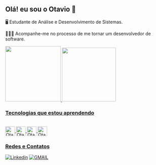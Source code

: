 ## Olá! eu sou o Otavio 👋
🖥️ Estudante de Análise e Desenvolvimento de Sistemas.

👨🏻‍💻 Acompanhe-me no processo de me tornar um desenvolvedor de software.

<div>
<a href="https://github.com/otaviolucasoliveira">
<img height="175em" src="https://github-readme-stats.vercel.app/api?username=otaviolucasoliveira&show_icons=true&theme=tokyonight&include_all_commits=true&count_private=true"/>
<img height="170em" src="https://github-readme-stats.vercel.app/api/top-langs/?username=otaviolucasoliveira&layout=compact&langs_count=7&theme=tokyonight"/>
</div>
    

### Tecnologias que estou aprendendo
   <div style="display: inline_block"><br>
  <img align="center" alt="Otav-c++" height="30" width="" src=https://img.shields.io/badge/C%2B%2B-00599C?style=for-the-badge&logo=c%2B%2B&logoColor=white>
  <img align="center" alt="Otav-c" height="30" width="" src="https://img.shields.io/badge/C-00599C?style=for-the-badge&logo=c&logoColor=white">
  <img align="center" alt="Otav-Csharp" height="30" width="" src="https://img.shields.io/badge/Microsoft_SQL_Server-CC2927?style=for-the-badge&logo=microsoft-sql-server&logoColor=white">
   <img align="center" alt="Otav-Csharp" height="30" width="" src="https://img.shields.io/badge/.NET-5C2D91?style=for-the-badge&logo=.net&logoColor=white">
    </div>

### Redes e Contatos 
[![Linkedin](https://img.shields.io/badge/LinkedIn-0077B5?style=for-the-badge&logo=linkedin&logoColor=white)](www.linkedin.com/in/otaviooliveiraa)
[![GMAIL](https://img.shields.io/badge/Gmail-D14836?style=for-the-badge&logo=gmail&logoColor=white)]([](mailto:otaviolucasolv@gmail.com))
     
     
     




